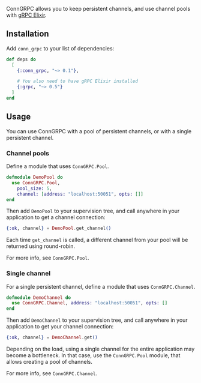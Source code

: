 ConnGRPC allows you to keep persistent channels, and use channel pools with [gRPC Elixir](https://hexdocs.pm/grpc/).

## Installation

Add `conn_grpc` to your list of dependencies:

```elixir
def deps do
  [
    {:conn_grpc, "~> 0.1"},

    # You also need to have gRPC Elixir installed
    {:grpc, "~> 0.5"}
  ]
end
```

## Usage

You can use ConnGRPC with a pool of persistent channels, or with a single persistent channel.

### Channel pools

Define a module that uses `ConnGRPC.Pool`.

```elixir
defmodule DemoPool do
  use ConnGRPC.Pool,
    pool_size: 5,
    channel: [address: "localhost:50051", opts: []]
end
```

Then add `DemoPool` to your supervision tree, and call anywhere in your application to get a channel connection:

```elixir
{:ok, channel} = DemoPool.get_channel()
```

Each time `get_channel` is called, a different channel from your pool will be returned using round-robin.

For more info, see `ConnGRPC.Pool`.

### Single channel

For a single persistent channel, define a module that uses `ConnGRPC.Channel`.

```elixir
defmodule DemoChannel do
  use ConnGRPC.Channel, address: "localhost:50051", opts: []
end
```

Then add `DemoChannel` to your supervision tree, and call anywhere in your application to get your channel connection:

```elixir
{:ok, channel} = DemoChannel.get()
```

Depending on the load, using a single channel for the entire application may become a bottleneck. In that case, use the `ConnGRPC.Pool` module, that allows creating a pool of channels.

For more info, see `ConnGRPC.Channel`.
